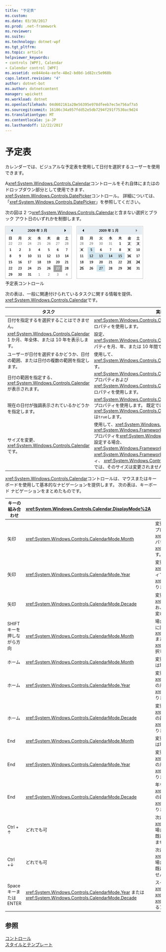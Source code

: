 ```yaml
---
title: "予定表"
ms.custom: 
ms.date: 03/30/2017
ms.prod: .net-framework
ms.reviewer: 
ms.suite: 
ms.technology: dotnet-wpf
ms.tgt_pltfrm: 
ms.topic: article
helpviewer_keywords:
- controls [WPF], Calendar
- Calendar control [WPF]
ms.assetid: ee844e4a-eefe-48e2-bd0d-1d82cc5e960b
caps.latest.revision: "4"
author: dotnet-bot
ms.author: dotnetcontent
manager: wpickett
ms.workload: dotnet
ms.openlocfilehash: 04d602161a20e56395e978dfeeb7ec5e756af7a5
ms.sourcegitcommit: 16186c34a957fdd52e5db7294f291f7530ac9d24
ms.translationtype: MT
ms.contentlocale: ja-JP
ms.lasthandoff: 12/22/2017
---
```

# <a name="calendar"></a>予定表
カレンダーでは、ビジュアルな予定表を使用して日付を選択するユーザーを使用できます。  
  
 A<xref:System.Windows.Controls.Calendar>コントロールをそれ自体にまたはのドロップダウン部分として使用できます、<xref:System.Windows.Controls.DatePicker>コントロール。 詳細については、「<xref:System.Windows.Controls.DatePicker>」を参照してください。  
  
 次の図は 2 つ<xref:System.Windows.Controls.Calendar>と含まない選択とブラック アウト日のいずれかを制御します。  
  
 ![カレンダー コントロール](../../../../docs/framework/wpf/controls/media/ndp-calendarcontrols.png "NDP_CalendarControls")  
予定表コントロール  
  
 次の表は、一般に関連付けられているタスクに関する情報を提供、<xref:System.Windows.Controls.Calendar>です。  
  
|タスク|実装|  
|----------|--------------------|  
|日付を指定するを選択することはできません。|<xref:System.Windows.Controls.Calendar.BlackoutDates%2A> プロパティを使用します。|  
|<xref:System.Windows.Controls.Calendar> 1 か月、年全体、または 10 年を表示します。|設定、<xref:System.Windows.Controls.Calendar.DisplayMode%2A>プロパティを月、年、または 10 年間です。|  
|ユーザーが日付を選択するかどうか、日付の範囲、または日付の複数の範囲を指定します。|使用して、<xref:System.Windows.Controls.Calendar.SelectionMode%2A>です。|  
|日付の範囲を指定する、<xref:System.Windows.Controls.Calendar>が表示されます。|<xref:System.Windows.Controls.Calendar.DisplayDateStart%2A> プロパティおよび <xref:System.Windows.Controls.Calendar.DisplayDateEnd%2A> プロパティを使用します。|  
|現在の日付が強調表示されているかどうかを指定します。|<xref:System.Windows.Controls.Calendar.IsTodayHighlighted%2A> プロパティを使用します。 既定では、<xref:System.Windows.Controls.Calendar.IsTodayHighlighted%2A>は`true`します。|  
|サイズを変更、<xref:System.Windows.Controls.Calendar>です。|使用して、<xref:System.Windows.Controls.Viewbox>設定や、<xref:System.Windows.FrameworkElement.LayoutTransform%2A>プロパティを<xref:System.Windows.Media.ScaleTransform>です。 設定する場合、<xref:System.Windows.FrameworkElement.Width%2A>と<xref:System.Windows.FrameworkElement.Height%2A>のプロパティ、 <xref:System.Windows.Controls.Calendar>、実際のカレンダーでは、そのサイズは変更されません。|  
  
 <xref:System.Windows.Controls.Calendar>コントロールは、マウスまたはキーボードを使用して基本的なナビゲーションを提供します。 次の表は、キーボード ナビゲーションをまとめたものです。  
  
|キーの組み合わせ|<xref:System.Windows.Controls.Calendar.DisplayMode%2A>|アクション|  
|---------------------|-----------------------------------------------------------------------------------------------------------------------------------------------------------|------------|  
|矢印|<xref:System.Windows.Controls.CalendarMode.Month>|変更、<xref:System.Windows.Controls.Calendar.SelectedDate%2A>プロパティ場合、<xref:System.Windows.Controls.Calendar.SelectionMode%2A>プロパティに設定されていない<xref:System.Windows.Controls.CalendarSelectionMode.None>です。|  
|矢印|<xref:System.Windows.Controls.CalendarMode.Year>|変更の月、<xref:System.Windows.Controls.Calendar.DisplayDate%2A>プロパティです。 なお、<xref:System.Windows.Controls.Calendar.SelectedDate%2A>は変わりません。|  
|矢印|<xref:System.Windows.Controls.CalendarMode.Decade>|変更の年、<xref:System.Windows.Controls.Calendar.DisplayDate%2A>です。 なお、<xref:System.Windows.Controls.Calendar.SelectedDate%2A>は変わりません。|  
|SHIFT キーを押しながら方向|<xref:System.Windows.Controls.CalendarMode.Month>|場合<xref:System.Windows.Controls.Calendar.SelectionMode%2A>に設定されていない<xref:System.Windows.Controls.CalendarSelectionMode.SingleDate>または<xref:System.Windows.Controls.CalendarSelectionMode.None>、選択した日付の範囲が広がります。|  
|ホーム|<xref:System.Windows.Controls.CalendarMode.Month>|変更、<xref:System.Windows.Controls.Calendar.SelectedDate%2A>は現在の月の最初の日にします。|  
|ホーム|<xref:System.Windows.Controls.CalendarMode.Year>|変更の月、<xref:System.Windows.Controls.Calendar.DisplayDate%2A>年の最初の月にします。 <xref:System.Windows.Controls.Calendar.SelectedDate%2A>は変わりません。|  
|ホーム|<xref:System.Windows.Controls.CalendarMode.Decade>|変更の年、 <xref:System.Windows.Controls.Calendar.DisplayDate%2A> 10 年間の最初の年にします。 <xref:System.Windows.Controls.Calendar.SelectedDate%2A>は変わりません。|  
|End|<xref:System.Windows.Controls.CalendarMode.Month>|変更、<xref:System.Windows.Controls.Calendar.SelectedDate%2A>は現在の月の最終日にします。|  
|End|<xref:System.Windows.Controls.CalendarMode.Year>|変更の月、<xref:System.Windows.Controls.Calendar.DisplayDate%2A>年の最後の月にします。 <xref:System.Windows.Controls.Calendar.SelectedDate%2A>は変わりません。|  
|End|<xref:System.Windows.Controls.CalendarMode.Decade>|年を変更、 <xref:System.Windows.Controls.Calendar.DisplayDate%2A> 10 年間の最後の年にします。 <xref:System.Windows.Controls.Calendar.SelectedDate%2A>は変わりません。|  
|Ctrl + ↑|どれでも可|次に切り替わります大きい<xref:System.Windows.Controls.Calendar.DisplayMode%2A>です。 場合<xref:System.Windows.Controls.Calendar.DisplayMode%2A>は既に<xref:System.Windows.Controls.CalendarMode.Decade>何もしません。|  
|Ctrl +↓|どれでも可|次に切り替わります小さい<xref:System.Windows.Controls.Calendar.DisplayMode%2A>です。 場合<xref:System.Windows.Controls.Calendar.DisplayMode%2A>は既に<xref:System.Windows.Controls.CalendarMode.Month>何もしません。|  
|Space キーまたは ENTER|<xref:System.Windows.Controls.CalendarMode.Year> または <xref:System.Windows.Controls.CalendarMode.Decade>|スイッチ<xref:System.Windows.Controls.Calendar.DisplayMode%2A>を<xref:System.Windows.Controls.CalendarMode.Month>または<xref:System.Windows.Controls.CalendarMode.Year>フォーカスのあるアイテムによって表されます。|  
  
## <a name="see-also"></a>参照  
 [コントロール](../../../../docs/framework/wpf/controls/index.md)  
 [スタイルとテンプレート](../../../../docs/framework/wpf/controls/styling-and-templating.md)
